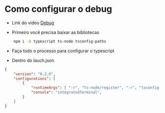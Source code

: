 # Como configurar o debug

- Link do video <a href="https://www.youtube.com/watch?v=f3i9b3uK00U&ab_channel=RobertsDevTalk">Debug</a>

- Primeiro você precisa baixar as bibliotecas

```bash
    npm i -D typescript ts-node tsconfig-paths
```

- Faça todo o processo para configurar o typescript

- Dentro do lauch.json

```json
{
    "version": "0.2.0",
    "configurations": [
        {
            "runtimeArgs": [ "-r", "ts-node/register", "-r", "tsconfig-paths/register" ],
            "console": "integratedTerminal",
        }
    ]
}
```

